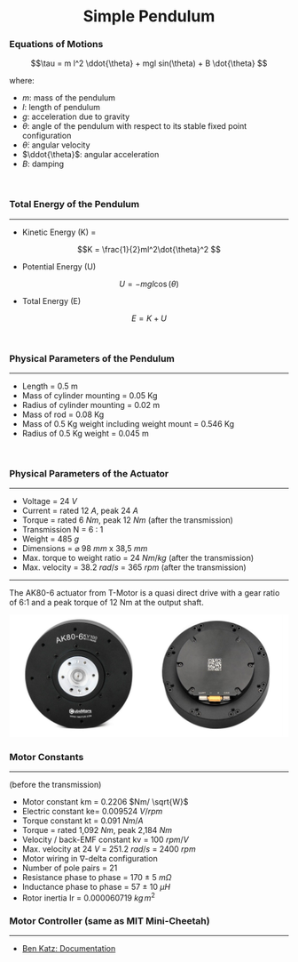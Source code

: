 <div align="center">

#  Simple Pendulum
</div>


### Equations of Motions


```math
\tau = m l^2 \ddot{\theta} + mgl sin(\theta) + B \dot{\theta}  
```
where:
* $`m`$: mass of the pendulum
* $`l`$: length of pendulum
* $`g`$: acceleration due to gravity
* $`\theta`$: angle of the pendulum with respect to its stable fixed point configuration
* $`\dot{\theta}`$: angular velocity
* $`\ddot{\theta}`$: angular acceleration
* $`B`$: damping
<br/>

### Total Energy of the Pendulum
-------------------------------------------------------------------- 

* Kinetic Energy (K) = 
```math 
K = \frac{1}{2}ml^2\dot{\theta}^2 
```
* Potential Energy (U) 
```math 
U = - mgl\cos(\theta)
```
* Total Energy (E) 
```math 
E = K + U
```
<br/>

### Physical Parameters of the Pendulum
-------------------------------------------------------------------- 

* Length = 0.5 m
* Mass of cylinder mounting = 0.05 Kg
* Radius of cylinder mounting = 0.02 m 
* Mass of rod = 0.08 Kg
* Mass of 0.5 Kg weight including weight mount = 0.546 Kg
* Radius of 0.5 Kg weight = 0.045 m 

<br/>

### Physical Parameters of the Actuator
--------------------------------------------------------------------  

* Voltage = 24 $`V`$
* Current = rated 12 $`A`$, peak 24 $`A`$
* Torque = rated 6 $`Nm`$, peak 12 $`Nm`$ (after the transmission)
* Transmission N = 6 : 1
* Weight = 485 $`g`$
* Dimensions = ⌀ 98 $`mm`$ x 38,5 $`mm`$
* Max. torque to weight ratio = 24 $`Nm/kg`$ (after the transmission) 
* Max. velocity = 38.2 $`rad/s`$ = 365 $`rpm`$ (after the transmission)

-------------------------------------------------------------------- 
The AK80-6 actuator from T-Motor is a quasi direct drive with a gear ratio of 6:1 and a peak torque of 12 Nm at the output shaft.  

<div align="center">
<img width="600" src="../hw/ak80-6_img.jpg">  
</div>  

### Motor Constants  
-------------------------------------------------------------------- 
 (before the transmission)  

- Motor constant km = 0.2206 $`Nm/ \sqrt{W}`$
- Electric constant ke= 0.009524 $`V/rpm`$ 
- Torque constant kt = 0.091 $`Nm/A`$
- Torque = rated 1,092 $`Nm`$, peak 2,184 $`Nm`$
- Velocity / back-EMF constant kv = 100 $`rpm/V`$
- Max. velocity at 24 $`V`$ = 251.2 $`rad/s`$ = 2400 $`rpm`$
- Motor wiring in $`\nabla`$-delta configuration
- Number of pole pairs = 21
- Resistance phase to phase = 170 $`\pm`$ 5 $`m \Omega`$
- Inductance phase to phase = 57 $`\pm`$ 10 $`\mu H`$
- Rotor inertia Ir = 0.000060719 $`kg \, m^2`$

### Motor Controller (same as MIT Mini-Cheetah)
-------------------------------------------------------------------- 
- [Ben Katz: Documentation](https://docs.google.com/document/d/1dzNVzblz6mqB3eZVEMyi2MtSngALHdgpTaDJIW_BpS4/edit)





